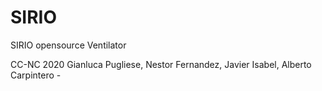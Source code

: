 # SIRIO
SIRIO opensource Ventilator





CC-NC 2020 Gianluca Pugliese, Nestor Fernandez, Javier Isabel, Alberto Carpintero - 
